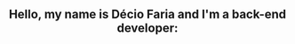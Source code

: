 
<h2 align="center">Hello, my name is Décio Faria and I'm a back-end developer:</h2>
 <p align="center">
</p>
